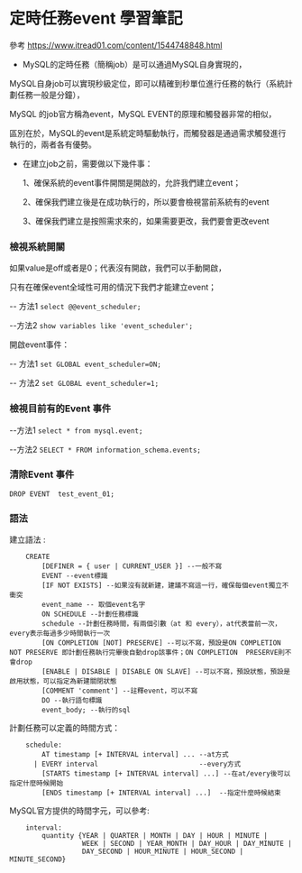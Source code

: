 # 定時任務event 學習筆記

參考  https://www.itread01.com/content/1544748848.html


- MySQL的定時任務（簡稱job）是可以通過MySQL自身實現的，

MySQL自身job可以實現秒級定位，即可以精確到秒單位進行任務的執行（系統計劃任務一般是分鐘），

MySQL 的job官方稱為event，MySQL EVENT的原理和觸發器非常的相似，

區別在於，MySQL的event是系統定時驅動執行，而觸發器是通過需求觸發進行執行的，兩者各有優勢。

- 在建立job之前，需要做以下幾件事：

  1、確保系統的event事件開關是開啟的，允許我們建立event；

  2、確保我們建立後是在成功執行的，所以要會檢視當前系統有的event

  3、確保我們建立是按照需求來的，如果需要更改，我們要會更改event

### 檢視系統開關

如果value是off或者是0；代表沒有開啟，我們可以手動開啟，

只有在確保event全域性可用的情況下我們才能建立event；

-- 方法1
`select @@event_scheduler;`

--方法2
`show variables like 'event_scheduler';`


開啟event事件：

-- 方法1
`set GLOBAL event_scheduler=ON;`

-- 方法2
`set GLOBAL event_scheduler=1;`

### 檢視目前有的Event 事件

--方法1
`select * from mysql.event;`

--方法2
`SELECT * FROM information_schema.events;`

### 清除Event 事件
`DROP EVENT  test_event_01;`
### 語法

建立語法 :

        CREATE 
            [DEFINER = { user | CURRENT_USER }] --一般不寫
            EVENT --event標識
            [IF NOT EXISTS] --如果沒有就新建，建議不寫這一行，確保每個event獨立不衝突
            event_name -- 取個event名字
            ON SCHEDULE --計劃任務標識
            schedule --計劃任務時間，有兩個引數（at 和 every），at代表當前一次，every表示每過多少時間執行一次
            [ON COMPLETION [NOT] PRESERVE] --可以不寫，預設是ON COMPLETION NOT PRESERVE 即計劃任務執行完畢後自動drop該事件；ON COMPLETION  PRESERVE則不會drop
            [ENABLE | DISABLE | DISABLE ON SLAVE] --可以不寫，預設狀態，預設是啟用狀態，可以指定為新建關閉狀態 
            [COMMENT 'comment'] --註釋event，可以不寫
            DO --執行語句標識
            event_body; --執行的sql

計劃任務可以定義的時間方式：

        schedule: 
            AT timestamp [+ INTERVAL interval] ... --at方式
          | EVERY interval                         --every方式
            [STARTS timestamp [+ INTERVAL interval] ...] --在at/every後可以指定什麼時候開始
            [ENDS timestamp [+ INTERVAL interval] ...]  --指定什麼時候結束

MySQL官方提供的時間字元，可以參考:

        interval: 
            quantity {YEAR | QUARTER | MONTH | DAY | HOUR | MINUTE | 
                      WEEK | SECOND | YEAR_MONTH | DAY_HOUR | DAY_MINUTE | 
                      DAY_SECOND | HOUR_MINUTE | HOUR_SECOND | MINUTE_SECOND} 
